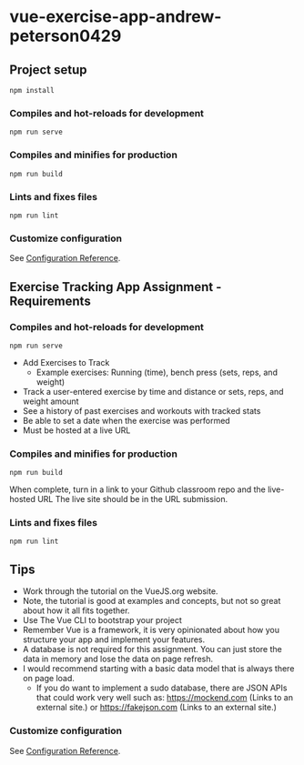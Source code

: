 # vue-exercise-app-andrew-peterson0429

## Project setup
```
npm install
```

### Compiles and hot-reloads for development
```
npm run serve
```

### Compiles and minifies for production
```
npm run build
```

### Lints and fixes files
```
npm run lint
```

### Customize configuration
See [Configuration Reference](https://cli.vuejs.org/config/).


## Exercise Tracking App Assignment -  Requirements
### Compiles and hot-reloads for development
```
npm run serve
```

* Add Exercises to Track
  * Example exercises: Running (time), bench press (sets, reps, and weight)
* Track a user-entered exercise by time and distance or sets, reps, and weight amount
* See a history of past exercises and workouts with tracked stats
* Be able to set a date when the exercise was performed
* Must be hosted at a live URL
### Compiles and minifies for production
```
npm run build
```

When complete, turn in a link to your Github classroom repo and the live-hosted URL The live site should be in the URL submission.
### Lints and fixes files
```
npm run lint
```

## Tips
* Work through the tutorial on the VueJS.org website.
* Note, the tutorial is good at examples and concepts, but not so great about how it all fits together.
* Use The Vue CLI to bootstrap your project
* Remember Vue is a framework, it is very opinionated about how you structure your app and implement your features.
* A database is not required for this assignment. You can just store the data in memory and lose the data on page refresh.
* I would recommend starting with a basic data model that is always there on page load.
  * If you do want to implement a sudo database, there are JSON APIs that could work very well such as: https://mockend.com (Links to an external site.) or https://fakejson.com (Links to an external site.) 
### Customize configuration
See [Configuration Reference](https://cli.vuejs.org/config/).